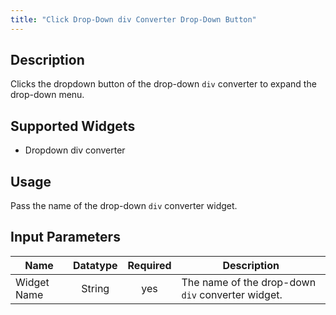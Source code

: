 ```yaml
---
title: "Click Drop-Down div Converter Drop-Down Button"
---
```

## Description
Clicks the dropdown button of the drop-down `div` converter to expand the drop-down menu.

## Supported Widgets
 + Dropdown div converter

## Usage
Pass the name of the drop-down `div` converter widget.

## Input Parameters

Name | Datatype | Required | Description
---- |:--------:| :-------:|---------------
Widget Name | String | yes | The name of the drop-down `div` converter widget.
